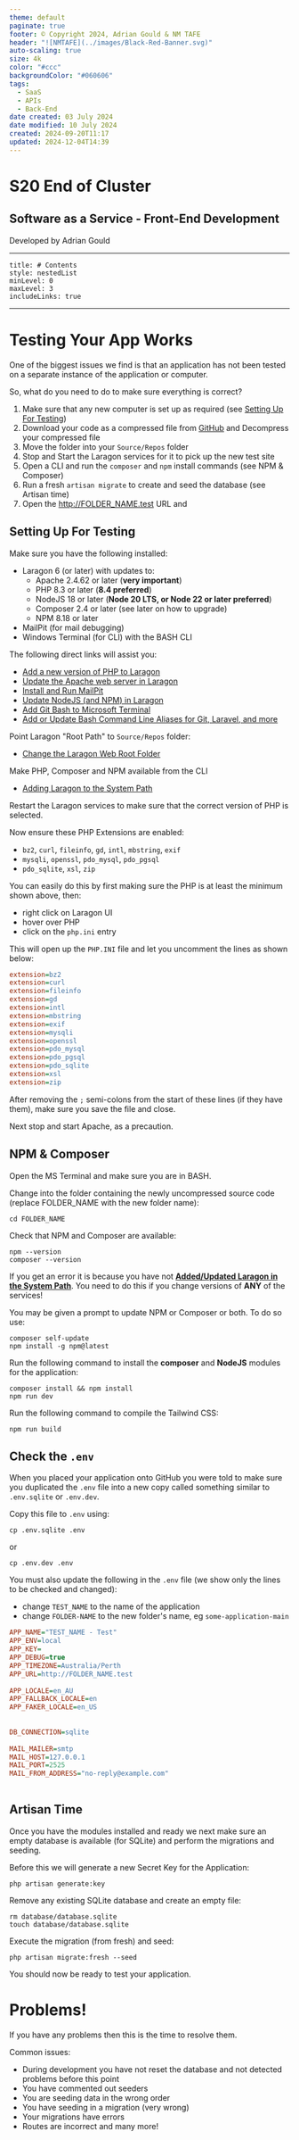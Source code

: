 ```yaml
---
theme: default
paginate: true
footer: © Copyright 2024, Adrian Gould & NM TAFE
header: "![NMTAFE](../images/Black-Red-Banner.svg)"
auto-scaling: true
size: 4k
color: "#ccc"
backgroundColor: "#060606"
tags:
  - SaaS
  - APIs
  - Back-End
date created: 03 July 2024
date modified: 10 July 2024
created: 2024-09-20T11:17
updated: 2024-12-04T14:39
---
```


# S20 End of Cluster

## Software as a Service - Front-End Development

Developed by Adrian Gould

---

```table-of-contents
title: # Contents
style: nestedList
minLevel: 0
maxLevel: 3
includeLinks: true
```

---

# Testing Your App Works

One of the biggest issues we find is that an application has not been tested on a separate instance of the application or computer.

So, what do you need to do to make sure everything is correct?

1) Make sure that any new computer is set up as required (see [Setting Up For Testing](#Setting%20Up%20For%20Testing))
2) Download your code as a compressed file from [GitHub](https://github.com) and Decompress your compressed file
3) Move the folder into your `Source/Repos` folder
4) Stop and Start the Laragon services for it to pick up the new test site
5) Open a CLI and run the `composer` and `npm` install commands (see NPM & Composer)
6) Run a fresh `artisan migrate` to create and seed the database (see Artisan time)
7) Open the http://FOLDER_NAME.test URL and 

## Setting Up For Testing

Make sure you have the following installed:

- Laragon 6 (or later) with updates to:
	- Apache 2.4.62 or later (**very important**)
	- PHP 8.3 or later (**8.4 preferred**)
	- NodeJS 18 or later (**Node 20 LTS, or Node 22 or later preferred**)
	- Composer 2.4 or later (see later on how to upgrade)
	- NPM 8.18 or later
- MailPit  (for mail debugging)
- Windows Terminal (for CLI) with the BASH CLI

The following direct links will assist you:
- [Add a new version of PHP to Laragon](https://help.screencraft.net.au/hc/2680392001/67/add-a-new-version-of-php-to-laragon) 
- [Update the Apache web server in Laragon](https://help.screencraft.net.au/hc/2680392001/68/update-the-apache-web-server-in-laragon)
- [Install and Run MailPit](https://help.screencraft.net.au/hc/2680392001/69/install-and-run-mailpit)
- [Update NodeJS (and NPM) in Laragon](https://help.screencraft.net.au/hc/2680392001/84/update-nodejs-and-npm-in-laragon)
- [Add Git Bash to Microsoft Terminal](https://help.screencraft.net.au/hc/2680392001/65/add-git-bash-to-microsoft-terminal)
- [Add or Update Bash Command Line Aliases for Git, Laravel, and more](https://help.screencraft.net.au/hc/2680392001/66/add-bash-command-line-aliases-for-git)

Point Laragon "Root Path" to `Source/Repos` folder:
- [Change the Laragon Web Root Folder](https://help.screencraft.net.au/hc/2680392001/61/change-the-laragon-web-root-folder)

Make PHP, Composer and NPM available from the CLI
- [Adding Laragon to the System Path](https://help.screencraft.net.au/hc/2680392001/36/adding-laragon-to-the-system-path)

Restart the Laragon services to make sure that the correct version of PHP is selected.

Now ensure these PHP Extensions are enabled:
- `bz2`, `curl`, `fileinfo`, `gd`, `intl`, `mbstring`, `exif`  
- `mysqli`, `openssl`, `pdo_mysql`, `pdo_pgsql`
- `pdo_sqlite`, `xsl`, `zip`

You can easily do this by first making sure the PHP is at least the minimum shown above, then:

- right click on Laragon UI
- hover over PHP
- click on the `php.ini` entry

This will open up the `PHP.INI` file and let you uncomment the lines as shown below:

```ini
extension=bz2
extension=curl
extension=fileinfo
extension=gd
extension=intl
extension=mbstring
extension=exif  
extension=mysqli
extension=openssl
extension=pdo_mysql
extension=pdo_pgsql
extension=pdo_sqlite
extension=xsl
extension=zip
```

After removing the `;` semi-colons from the start of these lines (if they have them), make sure you save the file and close.

Next stop and start Apache, as a precaution.

## NPM & Composer

Open the MS Terminal and make sure you are in BASH.

Change into the folder containing the newly uncompressed source code (replace FOLDER_NAME with the new folder name):

```shell
cd FOLDER_NAME
```

Check that NPM and Composer are available:

```shell
npm --version
composer --version
```

If you get an error it is because you have not **[Added/Updated Laragon in the System Path](https://help.screencraft.net.au/hc/2680392001/36/adding-laragon-to-the-system-path)**. You need to do this if you change versions of **ANY** of the services!

You may be given a prompt to update NPM or Composer or both. To do so use:

```shell
composer self-update
npm install -g npm@latest
```

Run the following command to install the **composer** and **NodeJS** modules for the application:

```shell
composer install && npm install
npm run dev
```

Run the following command to compile the Tailwind CSS:

```shell
npm run build
```

## Check the `.env`

When you placed your application onto GitHub you were told to make sure you duplicated the `.env` file into a new copy called something similar to `.env.sqlite` or `.env.dev`.

Copy this file to `.env` using:

```shell
cp .env.sqlite .env
```

or

```shell
cp .env.dev .env
```


You must also update the following in the `.env` file (we show only the lines to be checked and changed):

- change `TEST_NAME` to the name of the application
- change `FOLDER-NAME` to the new folder's name, eg `some-application-main`

```ini
APP_NAME="TEST_NAME - Test"  
APP_ENV=local  
APP_KEY=
APP_DEBUG=true  
APP_TIMEZONE=Australia/Perth  
APP_URL=http://FOLDER_NAME.test  
  
APP_LOCALE=en_AU  
APP_FALLBACK_LOCALE=en  
APP_FAKER_LOCALE=en_US  
  
  
DB_CONNECTION=sqlite  
  
MAIL_MAILER=smtp  
MAIL_HOST=127.0.0.1  
MAIL_PORT=2525  
MAIL_FROM_ADDRESS="no-reply@example.com"  
  
```
## Artisan Time

Once you have the modules installed and ready we next make sure an empty database is available (for SQLite) and perform the migrations and seeding.

Before this we will generate a new Secret Key for the Application:

```shell
php artisan generate:key
```

Remove any existing SQLite database and create an empty file:

```shell
rm database/database.sqlite
touch database/database.sqlite
```

Execute the migration (from fresh) and seed:

```shell
php artisan migrate:fresh --seed
```

You should now be ready to test your application.

# Problems!

If you have any problems then this is the time to resolve them.

Common issues:

- During development you have not reset the database and not detected problems before this point
- You have commented out seeders
- You are seeding data in the wrong order
- You have seeding in a migration (very wrong)
- Your migrations have errors
- Routes are incorrect
and many more!

